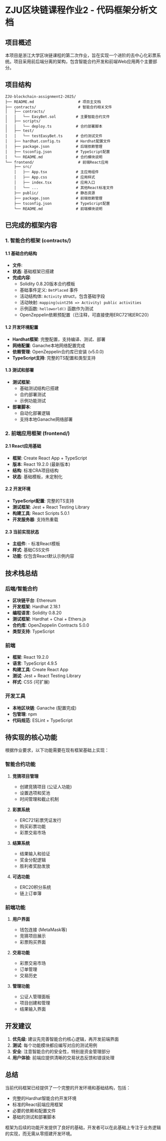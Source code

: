 # ZJU区块链课程作业2 - 代码框架分析文档

## 项目概述

本项目是浙江大学区块链课程的第二次作业，旨在实现一个进阶的去中心化彩票系统。项目采用前后端分离的架构，包含智能合约开发和前端Web应用两个主要部分。

## 项目结构

```
ZJU-blockchain-assignment2-2025/
├── README.md                    # 项目主文档
├── contracts/                   # 智能合约相关文件
│   ├── contracts/
│   │   └── EasyBet.sol         # 主要智能合约文件
│   ├── scripts/
│   │   └── deploy.ts           # 合约部署脚本
│   ├── test/
│   │   └── testEasyBet.ts      # 合约测试文件
│   ├── hardhat.config.ts       # Hardhat配置文件
│   ├── package.json            # 后端依赖管理
│   ├── tsconfig.json           # TypeScript配置
│   └── README.md               # 合约模块说明
└── frontend/                    # 前端React应用
    ├── src/
    │   ├── App.tsx             # 主应用组件
    │   ├── App.css             # 应用样式
    │   ├── index.tsx           # 应用入口
    │   └── ...                 # 其他React标准文件
    ├── public/                 # 静态资源
    ├── package.json            # 前端依赖管理
    ├── tsconfig.json           # TypeScript配置
    └── README.md               # 前端模块说明
```

## 已完成的框架内容

### 1. 智能合约框架 (contracts/)

#### 1.1 基础合约结构
- **文件**: <mcfile name="EasyBet.sol" path="/home/water_tomato/ZJU-blockchain-assignment2-2025/contracts/contracts/EasyBet.sol"></mcfile>
- **状态**: 基础框架已搭建
- **完成内容**:
  - Solidity 0.8.20版本合约模板
  - 基础事件定义: `BetPlaced` 事件
  - 活动结构体: `Activity` struct，包含基础字段
  - 活动映射: `mapping(uint256 => Activity) public activities`
  - 示例函数: `helloworld()` 函数作为测试
  - OpenZeppelin依赖预配置（已注释，可直接使用ERC721和ERC20）

#### 1.2 开发环境配置
- **Hardhat框架**: 完整配置，支持编译、测试、部署
- **网络配置**: Ganache本地网络配置完成
- **依赖管理**: OpenZeppelin合约库已安装 (v5.0.0)
- **TypeScript支持**: 完整的TS配置和类型支持

#### 1.3 测试和部署
- **测试框架**: <mcfile name="testEasyBet.ts" path="/home/water_tomato/ZJU-blockchain-assignment2-2025/contracts/test/testEasyBet.ts"></mcfile>
  - 基础测试结构已搭建
  - 合约部署测试
  - 示例功能测试
- **部署脚本**: <mcfile name="deploy.ts" path="/home/water_tomato/ZJU-blockchain-assignment2-2025/contracts/scripts/deploy.ts"></mcfile>
  - 自动化部署逻辑
  - 支持本地Ganache网络部署

### 2. 前端应用框架 (frontend/)

#### 2.1 React应用基础
- **框架**: Create React App + TypeScript
- **版本**: React 19.2.0 (最新版本)
- **结构**: 标准CRA项目结构
- **状态**: 基础模板，未定制化

#### 2.2 开发环境
- **TypeScript配置**: 完整的TS支持
- **测试框架**: Jest + React Testing Library
- **构建工具**: React Scripts 5.0.1
- **开发服务器**: 支持热重载

#### 2.3 当前实现状态
- **主组件**: <mcfile name="App.tsx" path="/home/water_tomato/ZJU-blockchain-assignment2-2025/frontend/src/App.tsx"></mcfile> - 标准React模板
- **样式**: 基础CSS文件
- **功能**: 仅包含React默认示例内容

## 技术栈总结

### 后端/智能合约
- **区块链平台**: Ethereum
- **开发框架**: Hardhat 2.18.1
- **编程语言**: Solidity 0.8.20
- **测试框架**: Hardhat + Chai + Ethers.js
- **合约库**: OpenZeppelin Contracts 5.0.0
- **类型支持**: TypeScript

### 前端
- **框架**: React 19.2.0
- **语言**: TypeScript 4.9.5
- **构建工具**: Create React App
- **测试**: Jest + React Testing Library
- **样式**: CSS (可扩展)

### 开发工具
- **本地区块链**: Ganache (配置完成)
- **包管理**: npm
- **代码规范**: ESLint + TypeScript

## 待实现的核心功能

根据作业要求，以下功能需要在现有框架基础上实现：

### 智能合约功能
1. **竞猜项目管理**
   - 创建竞猜项目 (公证人功能)
   - 设置选项和奖池
   - 时间管理和截止机制

2. **彩票系统**
   - ERC721彩票凭证发行
   - 购买彩票功能
   - 彩票交易市场

3. **结算系统**
   - 结果输入和验证
   - 奖金分配逻辑
   - 胜利者奖励发放

4. **可选功能**
   - ERC20积分系统
   - 链上订单簿

### 前端功能
1. **用户界面**
   - 钱包连接 (MetaMask等)
   - 竞猜项目展示
   - 彩票购买界面

2. **交易功能**
   - 彩票交易市场
   - 订单管理
   - 交易历史

3. **管理功能**
   - 公证人管理面板
   - 项目创建和管理
   - 结果输入界面

## 开发建议

1. **优先级**: 建议先完善智能合约核心逻辑，再开发前端界面
2. **测试**: 每个功能模块都应编写对应的测试用例
3. **安全**: 注意智能合约的安全性，特别是资金管理部分
4. **用户体验**: 前端应提供清晰的交易状态反馈和错误处理

## 总结

当前代码框架已经提供了一个完整的开发环境和基础结构，包括：
- 完整的Hardhat智能合约开发环境
- 标准的React前端应用框架  
- 必要的依赖和配置文件
- 基础的测试和部署脚本

框架为后续的功能开发提供了良好的基础，开发者可以在此基础上专注于业务逻辑的实现，而无需从零搭建开发环境。